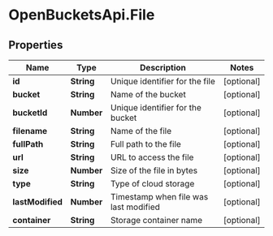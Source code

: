 # OpenBucketsApi.File

## Properties

Name | Type | Description | Notes
------------ | ------------- | ------------- | -------------
**id** | **String** | Unique identifier for the file | [optional] 
**bucket** | **String** | Name of the bucket | [optional] 
**bucketId** | **Number** | Unique identifier for the bucket | [optional] 
**filename** | **String** | Name of the file | [optional] 
**fullPath** | **String** | Full path to the file | [optional] 
**url** | **String** | URL to access the file | [optional] 
**size** | **Number** | Size of the file in bytes | [optional] 
**type** | **String** | Type of cloud storage | [optional] 
**lastModified** | **Number** | Timestamp when file was last modified | [optional] 
**container** | **String** | Storage container name | [optional] 


